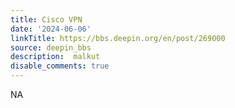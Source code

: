 ```yaml
---
title: Cisco VPN
date: '2024-06-06'
linkTitle: https://bbs.deepin.org/en/post/269000
source: deepin_bbs
description:  malkut 
disable_comments: true
---
```

NA
